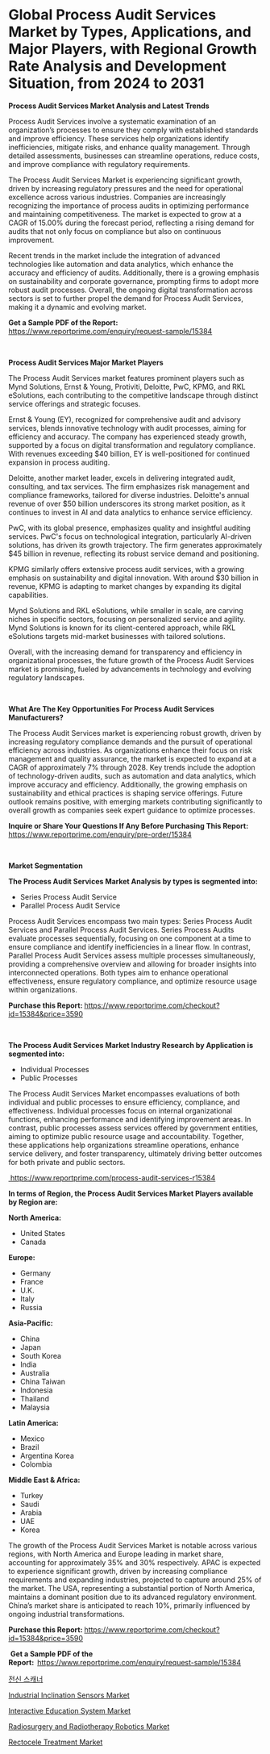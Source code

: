 <p><h1>Global Process Audit Services Market by Types, Applications, and Major Players, with Regional Growth Rate Analysis and Development Situation, from 2024 to 2031</h1></p><p><strong>Process Audit Services Market Analysis and Latest Trends</strong></p>
<p><p>Process Audit Services involve a systematic examination of an organization’s processes to ensure they comply with established standards and improve efficiency. These services help organizations identify inefficiencies, mitigate risks, and enhance quality management. Through detailed assessments, businesses can streamline operations, reduce costs, and improve compliance with regulatory requirements.</p><p>The Process Audit Services Market is experiencing significant growth, driven by increasing regulatory pressures and the need for operational excellence across various industries. Companies are increasingly recognizing the importance of process audits in optimizing performance and maintaining competitiveness. The market is expected to grow at a CAGR of 15.00% during the forecast period, reflecting a rising demand for audits that not only focus on compliance but also on continuous improvement.</p><p>Recent trends in the market include the integration of advanced technologies like automation and data analytics, which enhance the accuracy and efficiency of audits. Additionally, there is a growing emphasis on sustainability and corporate governance, prompting firms to adopt more robust audit processes. Overall, the ongoing digital transformation across sectors is set to further propel the demand for Process Audit Services, making it a dynamic and evolving market.</p></p>
<p><strong>Get a Sample PDF of the Report:&nbsp;</strong> <a href="https://www.reportprime.com/enquiry/request-sample/15384">https://www.reportprime.com/enquiry/request-sample/15384</a></p>
<p>&nbsp;</p>
<p><strong>Process Audit Services Major Market Players</strong></p>
<p><p>The Process Audit Services market features prominent players such as Mynd Solutions, Ernst & Young, Protiviti, Deloitte, PwC, KPMG, and RKL eSolutions, each contributing to the competitive landscape through distinct service offerings and strategic focuses.</p><p>Ernst & Young (EY), recognized for comprehensive audit and advisory services, blends innovative technology with audit processes, aiming for efficiency and accuracy. The company has experienced steady growth, supported by a focus on digital transformation and regulatory compliance. With revenues exceeding $40 billion, EY is well-positioned for continued expansion in process auditing.</p><p>Deloitte, another market leader, excels in delivering integrated audit, consulting, and tax services. The firm emphasizes risk management and compliance frameworks, tailored for diverse industries. Deloitte's annual revenue of over $50 billion underscores its strong market position, as it continues to invest in AI and data analytics to enhance service efficiency.</p><p>PwC, with its global presence, emphasizes quality and insightful auditing services. PwC's focus on technological integration, particularly AI-driven solutions, has driven its growth trajectory. The firm generates approximately $45 billion in revenue, reflecting its robust service demand and positioning.</p><p>KPMG similarly offers extensive process audit services, with a growing emphasis on sustainability and digital innovation. With around $30 billion in revenue, KPMG is adapting to market changes by expanding its digital capabilities.</p><p>Mynd Solutions and RKL eSolutions, while smaller in scale, are carving niches in specific sectors, focusing on personalized service and agility. Mynd Solutions is known for its client-centered approach, while RKL eSolutions targets mid-market businesses with tailored solutions.</p><p>Overall, with the increasing demand for transparency and efficiency in organizational processes, the future growth of the Process Audit Services market is promising, fueled by advancements in technology and evolving regulatory landscapes.</p></p>
<p>&nbsp;</p>
<p><strong>What Are The Key Opportunities For Process Audit Services Manufacturers?</strong></p>
<p><p>The Process Audit Services market is experiencing robust growth, driven by increasing regulatory compliance demands and the pursuit of operational efficiency across industries. As organizations enhance their focus on risk management and quality assurance, the market is expected to expand at a CAGR of approximately 7% through 2028. Key trends include the adoption of technology-driven audits, such as automation and data analytics, which improve accuracy and efficiency. Additionally, the growing emphasis on sustainability and ethical practices is shaping service offerings. Future outlook remains positive, with emerging markets contributing significantly to overall growth as companies seek expert guidance to optimize processes.</p></p>
<p><strong>Inquire or Share Your Questions If Any Before Purchasing This Report:</strong> <a href="https://www.reportprime.com/enquiry/pre-order/15384">https://www.reportprime.com/enquiry/pre-order/15384</a></p>
<p>&nbsp;</p>
<p><strong>Market Segmentation</strong></p>
<p><strong>The Process Audit Services Market Analysis by types is segmented into:</strong></p>
<p><ul><li>Series Process Audit Service</li><li>Parallel Process Audit Service</li></ul></p>
<p><p>Process Audit Services encompass two main types: Series Process Audit Services and Parallel Process Audit Services. Series Process Audits evaluate processes sequentially, focusing on one component at a time to ensure compliance and identify inefficiencies in a linear flow. In contrast, Parallel Process Audit Services assess multiple processes simultaneously, providing a comprehensive overview and allowing for broader insights into interconnected operations. Both types aim to enhance operational effectiveness, ensure regulatory compliance, and optimize resource usage within organizations.</p></p>
<p><strong>Purchase this Report:&nbsp;</strong><a href="https://www.reportprime.com/checkout?id=15384&price=3590">https://www.reportprime.com/checkout?id=15384&price=3590</a></p>
<p>&nbsp;</p>
<p><strong>The Process Audit Services Market Industry Research by Application is segmented into:</strong></p>
<p><ul><li>Individual Processes</li><li>Public Processes</li></ul></p>
<p><p>The Process Audit Services Market encompasses evaluations of both individual and public processes to ensure efficiency, compliance, and effectiveness. Individual processes focus on internal organizational functions, enhancing performance and identifying improvement areas. In contrast, public processes assess services offered by government entities, aiming to optimize public resource usage and accountability. Together, these applications help organizations streamline operations, enhance service delivery, and foster transparency, ultimately driving better outcomes for both private and public sectors.</p></p>
<p><a href="https://www.reportprime.com/process-audit-services-r15384">&nbsp;https://www.reportprime.com/process-audit-services-r15384</a></p>
<p><strong>In terms of Region, the Process Audit Services Market Players available by Region are:</strong></p>
<p>
    <p> <strong> North America: </strong>
        <ul>
            <li>United States</li>
            <li>Canada</li>
        </ul>
        </p> 
    <p> <strong> Europe: </strong>
        <ul>
            <li>Germany</li>
            <li>France</li>
            <li>U.K.</li>
            <li>Italy</li>
            <li>Russia</li>
        </ul>
        </p> 
    <p> <strong> Asia-Pacific: </strong>
        <ul>
            <li>China</li>
            <li>Japan</li>
            <li>South Korea</li>
            <li>India</li>
            <li>Australia</li>
            <li>China Taiwan</li>
            <li>Indonesia</li>
            <li>Thailand</li>
            <li>Malaysia</li>
        </ul>
        </p> 
    <p> <strong> Latin America: </strong>
        <ul>
            <li>Mexico</li>
            <li>Brazil</li>
            <li>Argentina Korea</li>
            <li>Colombia</li>
        </ul>
        </p> 
    <p> <strong> Middle East & Africa: </strong>
        <ul>
            <li>Turkey</li>
            <li>Saudi</li>
            <li>Arabia</li>
            <li>UAE</li>
            <li>Korea</li>
        </ul>
    </p>
    </p>
<p><p>The growth of the Process Audit Services Market is notable across various regions, with North America and Europe leading in market share, accounting for approximately 35% and 30% respectively. APAC is expected to experience significant growth, driven by increasing compliance requirements and expanding industries, projected to capture around 25% of the market. The USA, representing a substantial portion of North America, maintains a dominant position due to its advanced regulatory environment. China’s market share is anticipated to reach 10%, primarily influenced by ongoing industrial transformations.</p></p>
<p><strong>Purchase this Report: </strong><a href="https://www.reportprime.com/checkout?id=15384&price=3590">https://www.reportprime.com/checkout?id=15384&price=3590</a></p>
<p>&nbsp;<strong>Get a Sample PDF of the Report:&nbsp;&nbsp;</strong><a href="https://www.reportprime.com/enquiry/request-sample/15384">https://www.reportprime.com/enquiry/request-sample/15384</a></p>
<p><strong></strong></p>
<p><p><a href="https://medium.com/@steve.beardmore/%EC%A0%84-%EC%84%B8%EA%B3%84-%EC%A0%84%EC%8B%A0-%EC%8A%A4%EC%BA%90%EB%84%88-%EC%8B%9C%EC%9E%A5-%EB%8F%99%ED%96%A5-%EB%B0%8F-%EC%84%B1%EC%9E%A5-%EA%B8%B0%ED%9A%8C-%ED%8F%89%EA%B0%80-%EC%A7%80%EC%97%AD-%EC%9C%A0%ED%98%95-%EC%97%91%EC%8A%A4%EB%A0%88%EC%9D%B4-%EC%8A%A4%EC%BA%90%EB%84%88-%EB%B0%80%EB%A6%AC%EB%AF%B8%ED%84%B0%ED%8C%8C-%EC%8A%A4%EC%BA%90%EB%84%88-%EB%B0%8F-%EC%9D%91%EC%9A%A9-%EB%B6%84%EC%95%BC-%EC%82%B0%EC%97%85-%EA%B3%B5%EA%B3%B5-%EA%B5%90%EB%8F%84%EC%86%8C-%EC%97%90-%EB%94%B0%EB%9D%BC-da20f783c1d8">전신 스캐너</a></p><p><a href="https://medium.com/@bulahhamill88/the-industrial-inclination-sensors-market-has-experienced-impressive-growth-in-recent-years-946c07699743">Industrial Inclination Sensors Market</a></p><p><a href="https://www.linkedin.com/pulse/global-interactive-education-system-market-size-trends-jqeff?trackingId=D1vJ1hoOTfeR7bxHq0VXOA%3D%3D">Interactive Education System Market</a></p><p><a href="https://github.com/AbbasMahmud554/Market-Research-Report-List-1/blob/main/radiosurgery-and-radiotherapy-robotics-market.md">Radiosurgery and Radiotherapy Robotics Market</a></p><p><a href="https://github.com/JakirUddin511/Market-Research-Report-List-1/blob/main/rectocele-treatment-market.md">Rectocele Treatment Market</a></p></p>